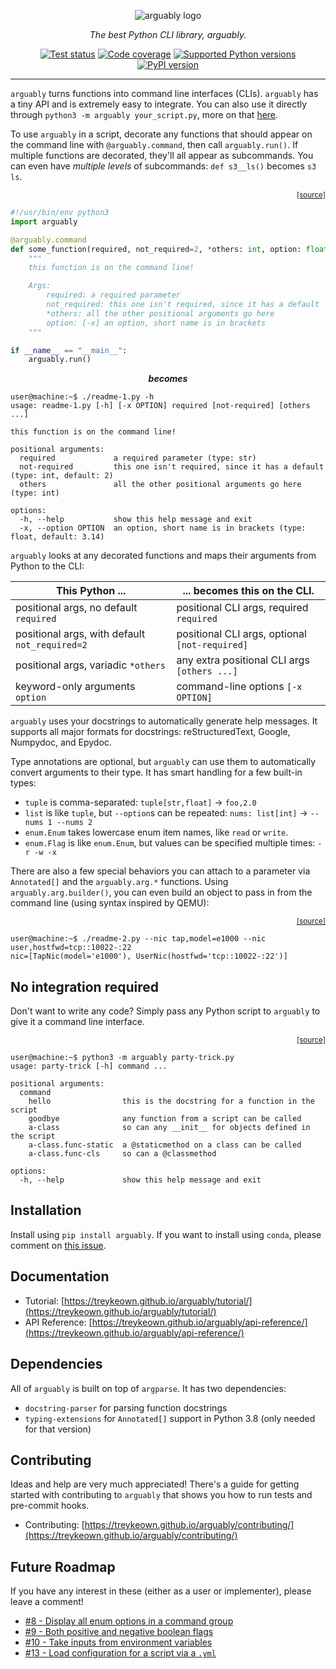 <p align="center">
      <img alt="arguably logo" src="https://raw.githubusercontent.com/treykeown/arguably/main/etc/logo/arguably_black.png">
</p>

<p align="center">
    <em>
        The best Python CLI library, arguably.
    </em>
</p>

<p align="center">
    <a href="https://github.com/treykeown/arguably/actions/workflows/python-package.yml"><img src="https://github.com/treykeown/arguably/actions/workflows/python-package.yml/badge.svg" alt="Test status"></a>
    <a href="https://treykeown.github.io/arguably/coverage/"><img src="https://img.shields.io/endpoint?url=https://gist.githubusercontent.com/treykeown/f493b14288af4e8358ea8578c393213a/raw/arguably-coverage-badge.json" alt="Code coverage"></a>
    <a href="https://pypi.org/project/arguably/"><img src="https://shields.io/pypi/pyversions/arguably" alt="Supported Python versions"></a>
    <a href="https://pypi.org/project/arguably/"><img src="https://shields.io/pypi/v/arguably" alt="PyPI version"></a>
</p>
<hr>

`arguably` turns functions into command line interfaces (CLIs). `arguably` has a tiny API and is extremely easy to
integrate. You can also use it directly through `python3 -m arguably your_script.py`, more on that
[here](#no-integration-required).

To use `arguably` in a script, decorate any functions that should appear on the command line with `@arguably.command`,
then call `arguably.run()`. If multiple functions are decorated, they'll all appear as subcommands. You can even have
*multiple levels* of subcommands: `def s3__ls()` becomes `s3 ls`.

<div align="right"><sub>
    <a href="https://github.com/treykeown/arguably/blob/main/etc/scripts/readme-1.py">[source]</a>
</sub></div>

```python
#!/usr/bin/env python3
import arguably

@arguably.command
def some_function(required, not_required=2, *others: int, option: float = 3.14):
    """
    this function is on the command line!

    Args:
        required: a required parameter
        not_required: this one isn't required, since it has a default
        *others: all the other positional arguments go here
        option: [-x] an option, short name is in brackets
    """

if __name__ == "__main__":
    arguably.run()
```

<p align="center"><b><em>becomes</em></b></p>

```console
user@machine:~$ ./readme-1.py -h
usage: readme-1.py [-h] [-x OPTION] required [not-required] [others ...]

this function is on the command line!

positional arguments:
  required             a required parameter (type: str)
  not-required         this one isn't required, since it has a default (type: int, default: 2)
  others               all the other positional arguments go here (type: int)

options:
  -h, --help           show this help message and exit
  -x, --option OPTION  an option, short name is in brackets (type: float, default: 3.14)
```

`arguably` looks at any decorated functions and maps their arguments from Python to the CLI:

| This Python ...                                | ... becomes this on the CLI.                   |
|------------------------------------------------|------------------------------------------------|
| positional args, no default `required`         | positional CLI args, required `required`       |
| positional args, with default `not_required=2` | positional CLI args, optional `[not-required]` |
| positional args, variadic `*others`            | any extra positional CLI args `[others ...]`   |
| keyword-only arguments `option`                | command-line options `[-x OPTION]`             |

`arguably` uses your docstrings to automatically generate help messages. It supports all major formats for docstrings:
reStructuredText, Google, Numpydoc, and Epydoc.

Type annotations are optional, but `arguably` can use them to automatically convert arguments to their type. It has
smart handling for a few built-in types:

* `tuple` is comma-separated: `tuple[str,float]` &rightarrow; `foo,2.0`
* `list` is like `tuple`, but `--option`s can be repeated: `nums: list[int]` &rightarrow; `--nums 1 --nums 2`
* `enum.Enum` takes lowercase enum item names, like `read` or `write`.
* `enum.Flag` is like `enum.Enum`, but values can be specified multiple times: `-r -w -x`

There are also a few special behaviors you can attach to a parameter via `Annotated[]` and the `arguably.arg.*`
functions. Using `arguably.arg.builder()`, you can even build an object to pass in from the command line (using syntax
inspired by QEMU):

<div align="right"><sub>
    <a href="https://github.com/treykeown/arguably/blob/main/etc/scripts/readme-2.py">[source]</a>
</sub></div>

```console
user@machine:~$ ./readme-2.py --nic tap,model=e1000 --nic user,hostfwd=tcp::10022-:22
nic=[TapNic(model='e1000'), UserNic(hostfwd='tcp::10022-:22')]
```

## No integration required

Don't want to write any code? Simply pass any Python script to `arguably` to give it a command line interface.

<div align="right"><sub>
    <a href="https://github.com/treykeown/arguably/blob/main/etc/scripts/party-trick.py">[source]</a>
</sub></div>

```console
user@machine:~$ python3 -m arguably party-trick.py
usage: party-trick [-h] command ...

positional arguments:
  command
    hello                this is the docstring for a function in the script
    goodbye              any function from a script can be called
    a-class              so can any __init__ for objects defined in the script
    a-class.func-static  a @staticmethod on a class can be called
    a-class.func-cls     so can a @classmethod

options:
  -h, --help             show this help message and exit
```

## Installation

Install using `pip install arguably`. If you want to install using `conda`, please comment on
[this issue](https://github.com/treykeown/arguably/issues/12).

## Documentation

* Tutorial: [https://treykeown.github.io/arguably/tutorial/](https://treykeown.github.io/arguably/tutorial/)
* API Reference: [https://treykeown.github.io/arguably/api-reference/](https://treykeown.github.io/arguably/api-reference/)

## Dependencies

All of `arguably` is built on top of `argparse`. It has two dependencies:

* `docstring-parser` for parsing function docstrings
* `typing-extensions` for `Annotated[]` support in Python 3.8 (only needed for that version)

## Contributing

Ideas and help are very much appreciated! There's a guide for getting started with contributing to `arguably` that shows
you how to run tests and pre-commit hooks.

* Contributing: [https://treykeown.github.io/arguably/contributing/](https://treykeown.github.io/arguably/contributing/)

## Future Roadmap

If you have any interest in these (either as a user or implementer), please leave a comment!

* [#8 - Display all enum options in a command group](https://github.com/treykeown/arguably/issues/8)
* [#9 - Both positive and negative boolean flags](https://github.com/treykeown/arguably/issues/9)
* [#10 - Take inputs from environment variables](https://github.com/treykeown/arguably/issues/10)
* [#13 - Load configuration for a script via a `.yml`](https://github.com/treykeown/arguably/issues/13)
